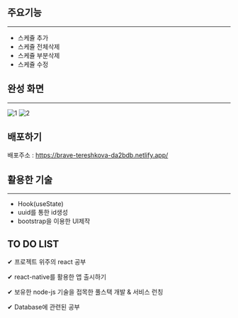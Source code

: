 ## 주요기능
----------
* 스케쥴 추가
* 스케쥴 전체삭제
* 스케쥴 부분삭제
* 스케쥴 수정

## 완성 화면
----------
![1](https://user-images.githubusercontent.com/67583080/102709936-1febd480-42f2-11eb-95c6-1f11e4537645.PNG)
![2](https://user-images.githubusercontent.com/67583080/102709938-20846b00-42f2-11eb-8e15-2bf7cc7fcc9b.PNG)

## 배포하기
배포주소 : https://brave-tereshkova-da2bdb.netlify.app/

## 활용한 기술
----------
* Hook(useState)
* uuid를 통한 id생성
* bootstrap을 이용한 UI제작

## TO DO LIST
✔︎ 프로젝트 위주의 react 공부

✔︎ react-native를 활용한 앱 출시하기

✔︎ 보유한 node-js 기술을 접목한 풀스택 개발 & 서비스 런칭

✔︎ Database에 관련된 공부
